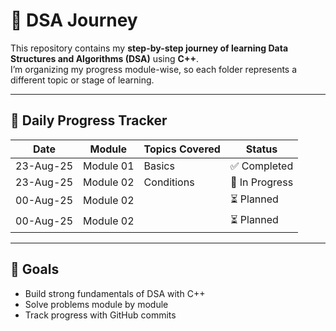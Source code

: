 # 🧩 DSA Journey

This repository contains my **step-by-step journey of learning Data Structures and Algorithms (DSA)** using **C++**.  
I’m organizing my progress module-wise, so each folder represents a different topic or stage of learning.  

---

## 📅 Daily Progress Tracker 

| Date       | Module   | Topics Covered                     | Status        |
|------------|----------|------------------------------------|---------------|
| 23-Aug-25  | Module 01| Basics                             | ✅ Completed  |
| 23-Aug-25  | Module 02| Conditions                         | 🔄 In Progress|
| 00-Aug-25  | Module 02|                                    | ⏳ Planned    |
| 00-Aug-25  | Module 02|                                    | ⏳ Planned    |

---

## 📌 Goals
- Build strong fundamentals of DSA with C++  
- Solve problems module by module  
- Track progress with GitHub commits  
